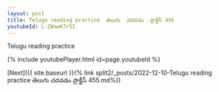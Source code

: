 ```yaml
---
layout: post
title: Telugu reading practice  తెలుగు  చదవడం  ప్రాక్టీస్ 456
youtubeId: L-ZWawK7r5I
---
```

 
 
Telugu reading practice
 
 
 
 
 


{% include youtubePlayer.html id=page.youtubeId %}
 
[Next]({{ site.baseurl }}{% link  split2/_posts/2022-12-10-Telugu reading practice  తెలుగు  చదవడం  ప్రాక్టీస్ 455.md%})
 
